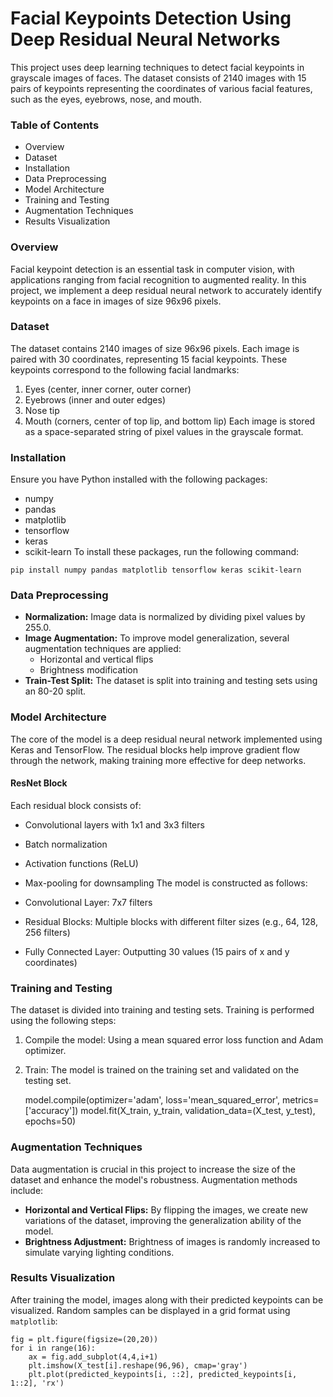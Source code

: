 
# Facial Keypoints Detection Using Deep Residual Neural Networks

This project uses deep learning techniques to detect facial keypoints in grayscale images of faces. The dataset consists of 2140 images with 15 pairs of keypoints representing the coordinates of various facial features, such as the eyes, eyebrows, nose, and mouth.

### Table of Contents
* Overview
* Dataset
* Installation
* Data Preprocessing
* Model Architecture
* Training and Testing
* Augmentation Techniques
* Results Visualization

### Overview
Facial keypoint detection is an essential task in computer vision, with applications ranging from facial recognition to augmented reality. In this project, we implement a deep residual neural network to accurately identify keypoints on a face in images of size 96x96 pixels.

### Dataset
The dataset contains 2140 images of size 96x96 pixels. Each image is paired with 30 coordinates, representing 15 facial keypoints. These keypoints correspond to the following facial landmarks:

1. Eyes (center, inner corner, outer corner)
2. Eyebrows (inner and outer edges)
3. Nose tip
4. Mouth (corners, center of top lip, and bottom lip)
Each image is stored as a space-separated string of pixel values in the grayscale format.

### Installation
Ensure you have Python installed with the following packages:

* numpy
* pandas
* matplotlib
* tensorflow
* keras
* scikit-learn
To install these packages, run the following command:

`pip install numpy pandas matplotlib tensorflow keras scikit-learn`

### Data Preprocessing
* **Normalization:** Image data is normalized by dividing pixel values by 255.0.
* **Image Augmentation:** To improve model generalization, several augmentation techniques are applied:
    * Horizontal and vertical flips
    * Brightness modification
* **Train-Test Split:** The dataset is split into training and testing sets using an 80-20 split.

### Model Architecture
The core of the model is a deep residual neural network implemented using Keras and TensorFlow. The residual blocks help improve gradient flow through the network, making training more effective for deep networks.

#### ResNet Block
Each residual block consists of:

- Convolutional layers with 1x1 and 3x3 filters
- Batch normalization
- Activation functions (ReLU)
- Max-pooling for downsampling
The model is constructed as follows:

- Convolutional Layer: 7x7 filters
- Residual Blocks: Multiple blocks with different filter sizes (e.g., 64, 128, 256 filters)
- Fully Connected Layer: Outputting 30 values (15 pairs of x and y coordinates)

### Training and Testing
The dataset is divided into training and testing sets. Training is performed using the following steps:

1. Compile the model: Using a mean squared error loss function and Adam optimizer.
2. Train: The model is trained on the training set and validated on the testing set.

    model.compile(optimizer='adam', loss='mean_squared_error', metrics=['accuracy'])
    model.fit(X_train, y_train, validation_data=(X_test, y_test), epochs=50)

### Augmentation Techniques
Data augmentation is crucial in this project to increase the size of the dataset and enhance the model's robustness. Augmentation methods include:

- **Horizontal and Vertical Flips:** By flipping the images, we create new variations of the dataset, improving the generalization ability of the model.
- **Brightness Adjustment:** Brightness of images is randomly increased to simulate varying lighting conditions.

### Results Visualization
After training the model, images along with their predicted keypoints can be visualized. Random samples can be displayed in a grid format using `matplotlib`:

    fig = plt.figure(figsize=(20,20))
    for i in range(16):
        ax = fig.add_subplot(4,4,i+1)
        plt.imshow(X_test[i].reshape(96,96), cmap='gray')
        plt.plot(predicted_keypoints[i, ::2], predicted_keypoints[i, 1::2], 'rx')
    
